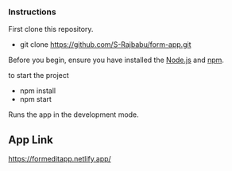 ### Instructions
First clone this repository.

 - git clone https://github.com/S-Rajbabu/form-app.git

Before you begin, ensure you have installed the  [Node.js](https://nodejs.org/) and [npm](https://www.npmjs.com/).

to start the project
 - npm install
 - npm start 

Runs the app in the development mode.

## App Link
https://formeditapp.netlify.app/
